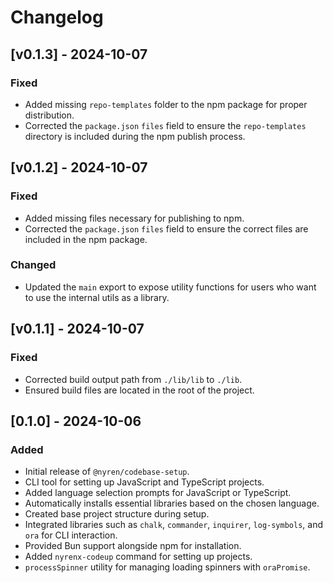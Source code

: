 # Changelog

## [v0.1.3] - 2024-10-07

### Fixed
- Added missing `repo-templates` folder to the npm package for proper distribution.
- Corrected the `package.json` `files` field to ensure the `repo-templates` directory is included during the npm publish process.

## [v0.1.2] - 2024-10-07

### Fixed
- Added missing files necessary for publishing to npm.
- Corrected the `package.json` `files` field to ensure the correct files are included in the npm package.

### Changed
- Updated the `main` export to expose utility functions for users who want to use the internal utils as a library.

## [v0.1.1] - 2024-10-07

### Fixed
- Corrected build output path from `./lib/lib` to `./lib`.
- Ensured build files are located in the root of the project.

## [0.1.0] - 2024-10-06

### Added
- Initial release of `@nyren/codebase-setup`.
- CLI tool for setting up JavaScript and TypeScript projects.
- Added language selection prompts for JavaScript or TypeScript.
- Automatically installs essential libraries based on the chosen language.
- Created base project structure during setup.
- Integrated libraries such as `chalk`, `commander`, `inquirer`, `log-symbols`, and `ora` for CLI interaction.
- Provided Bun support alongside npm for installation.
- Added `nyrenx-codeup` command for setting up projects.
- `processSpinner` utility for managing loading spinners with `oraPromise`.